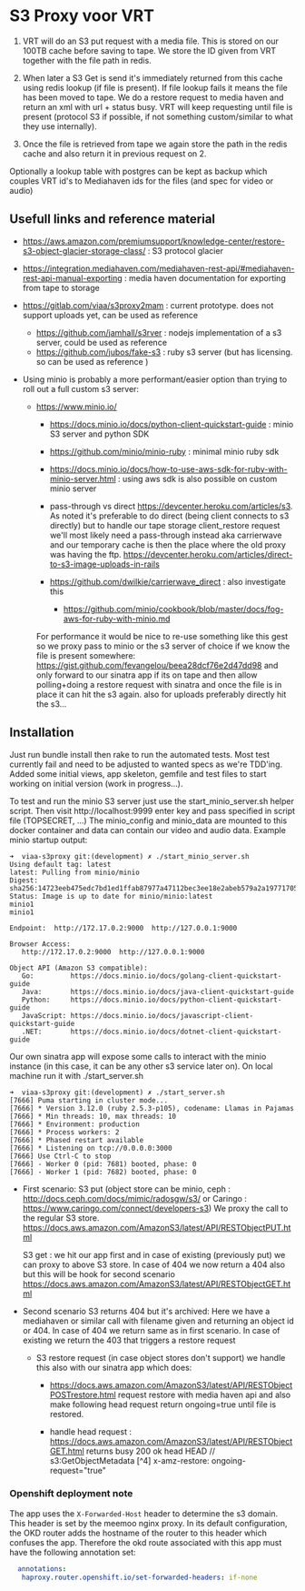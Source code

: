 # S3 Proxy voor VRT

1. VRT will do an S3 put request with a media file.
This is stored on our 100TB cache before saving to tape.
We store the ID given from VRT together with the file path in redis.

2. When later a S3 Get is send it's immediately returned from this cache using redis lookup (if file is present).
If file lookup fails it means the file has been moved to tape. We do a restore request to media haven
and return an xml with url + status busy.
VRT will keep requesting until file is present (protocol S3 if possible, if not something custom/similar to what they use internally).

3. Once the file is retrieved from tape we again store the path in the redis cache and also return it in previous request on 2.

Optionally a lookup table with postgres can be kept as backup which couples VRT id's to Mediahaven ids for the files (and spec for video or audio)

## Usefull links and reference material

* https://aws.amazon.com/premiumsupport/knowledge-center/restore-s3-object-glacier-storage-class/ : S3 protocol glacier
* https://integration.mediahaven.com/mediahaven-rest-api/#mediahaven-rest-api-manual-exporting  : media haven documentation for exporting from tape to storage
* https://gitlab.com/viaa/s3proxy2mam : current prototype. does not support uploads yet, can be used as reference
  * https://github.com/jamhall/s3rver : nodejs implementation of a s3 server, could be used as reference 
  * https://github.com/jubos/fake-s3 : ruby s3 server (but has licensing. so can be used as reference )

* Using minio is probably a more performant/easier option than trying to roll out a full custom s3 server: 
  * https://www.minio.io/
    * https://docs.minio.io/docs/python-client-quickstart-guide : minio S3 server and python SDK
    * https://github.com/minio/minio-ruby : minimal minio ruby sdk
    * https://docs.minio.io/docs/how-to-use-aws-sdk-for-ruby-with-minio-server.html : using aws sdk is also possible on custom minio server
    * pass-through vs direct https://devcenter.heroku.com/articles/s3. As noted it's preferable to do direct (being client connects to s3 directly)
    but to handle our tape storage client_restore request we'll most likely need a pass-through instead aka carrierwave and our temporary cache is
    then the place where the old proxy was having the ftp.
    https://devcenter.heroku.com/articles/direct-to-s3-image-uploads-in-rails

    * https://github.com/dwilkie/carrierwave_direct : also investigate this 
      * https://github.com/minio/cookbook/blob/master/docs/fog-aws-for-ruby-with-minio.md

    For performance it would be nice to re-use something like this gest so we proxy pass to minio or the s3 server of choice if we know the file is present somewhere:
    https://gist.github.com/fevangelou/beea28dcf76e2d47dd98
    and only forward to our sinatra app if its on tape and then allow polling+doing a restore request with sinatra and once the file is in place it can hit the s3 again.
    also for uploads preferably directly hit the s3...



## Installation
Just run bundle install then rake to run the automated tests.
Most test currently fail and need to be adjusted to wanted specs as we're TDD'ing.
Added some initial views, app skeleton, gemfile and test files to start working on initial version (work in progress...).


To test and run the minio S3 server just use the start_minio_server.sh helper script.
Then visit http://localhost:9999
enter key and pass specified in script file (TOPSECRET, ...) 
The minio_config and minio_data are mounted to this docker container and data can contain our video and audio data.
Example minio startup output:

```
➜  viaa-s3proxy git:(development) ✗ ./start_minio_server.sh
Using default tag: latest
latest: Pulling from minio/minio
Digest: sha256:14723eeb475edc7bd1ed1ffab87977a47112bec3ee18e2abeb579a2a19771705
Status: Image is up to date for minio/minio:latest
minio1
minio1

Endpoint:  http://172.17.0.2:9000  http://127.0.0.1:9000

Browser Access:
   http://172.17.0.2:9000  http://127.0.0.1:9000

Object API (Amazon S3 compatible):
   Go:         https://docs.minio.io/docs/golang-client-quickstart-guide
   Java:       https://docs.minio.io/docs/java-client-quickstart-guide
   Python:     https://docs.minio.io/docs/python-client-quickstart-guide
   JavaScript: https://docs.minio.io/docs/javascript-client-quickstart-guide
   .NET:       https://docs.minio.io/docs/dotnet-client-quickstart-guide
```


Our own sinatra app will expose some calls to interact with the minio instance (in this case, it can be any other s3 service later on).
On local machine run it with ./start_server.sh

```
➜  viaa-s3proxy git:(development) ✗ ./start_server.sh 
[7666] Puma starting in cluster mode...
[7666] * Version 3.12.0 (ruby 2.5.3-p105), codename: Llamas in Pajamas
[7666] * Min threads: 10, max threads: 10
[7666] * Environment: production
[7666] * Process workers: 2
[7666] * Phased restart available
[7666] * Listening on tcp://0.0.0.0:3000
[7666] Use Ctrl-C to stop
[7666] - Worker 0 (pid: 7681) booted, phase: 0
[7666] - Worker 1 (pid: 7682) booted, phase: 0

```




* First scenario:
  S3 put (object store can be minio, ceph : http://docs.ceph.com/docs/mimic/radosgw/s3/ or Caringo : https://www.caringo.com/connect/developers-s3)
  We proxy the call to the regular S3 store.
  https://docs.aws.amazon.com/AmazonS3/latest/API/RESTObjectPUT.html

  S3 get : we hit our app first and in case of existing (previously put) we can proxy to above S3 store.
  In case of 404 we now return a 404 also but this will be hook for second scenario
  https://docs.aws.amazon.com/AmazonS3/latest/API/RESTObjectGET.html


* Second scenario S3 returns 404 but it's archived:
  Here we have a mediahaven or similar call with filename given and returning an object id or 404.
  In case of 404 we return same as in first scenario.
  In case of existing we return the 403 that triggers a restore request

  * S3 restore request (in case object stores don't support) we handle this also with our sinatra app which does:
    * https://docs.aws.amazon.com/AmazonS3/latest/API/RESTObjectPOSTrestore.html 
      request restore with media haven api and also make following head request return ongoing=true until file is restored.

    * handle head request : https://docs.aws.amazon.com/AmazonS3/latest/API/RESTObjectGET.html 
      returns busy 200 ok head HEAD /<bucket>/<filename> s3:GetObjectMetadata [^4] 
        x-amz-restore: ongoing-request="true" 
 
 ### Openshift deployment note
 
 The app uses the `X-Forwarded-Host` header to determine the s3 domain. This header is set by the meemoo nginx proxy.
 In its default configuration, the OKD router adds the hostname of the router to this header which confuses the app.
 Therefore the okd route associated with this app must have the following annotation set:
 ```yaml
   annotations:
    haproxy.router.openshift.io/set-forwarded-headers: if-none
  ```
